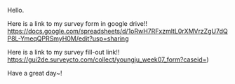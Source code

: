 
Hello.

Here is a link to my survey form in google drive!!
https://docs.google.com/spreadsheets/d/1oRwH7RFxzmltL0rXMVrzZgU7dQP8L-YmeqQPRSmyH0M/edit?usp=sharing

Here is a link to my survey fill-out link!!
https://gui2de.surveycto.com/collect/youngju_week07_form?caseid=)

Have a great day~!